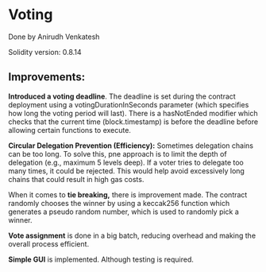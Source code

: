 # Voting

Done by Anirudh Venkatesh

Solidity version: 0.8.14

## Improvements:

**Introduced a voting deadline**. The deadline is set during the contract deployment using a votingDurationInSeconds parameter (which specifies how long the voting period will last). There is a hasNotEnded modifier which checks that the current time (block.timestamp) is before the deadline before allowing certain functions to execute.

**Circular Delegation Prevention (Efficiency):** Sometimes delegation chains can be too long. To solve this, pne approach is to limit the depth of delegation (e.g., maximum 5 levels deep). If a voter tries to delegate too many times, it could be rejected. This would help avoid excessively long chains that could result in high gas costs.

When it comes to **tie breaking,** there is improvement made. The contract randomly chooses the winner by using a keccak256 function which generates a pseudo random number, which is used to randomly pick a winner.

**Vote assignment** is done in a big batch, reducing overhead and making the overall process efficient.

**Simple GUI** is implemented. Although testing is required.
